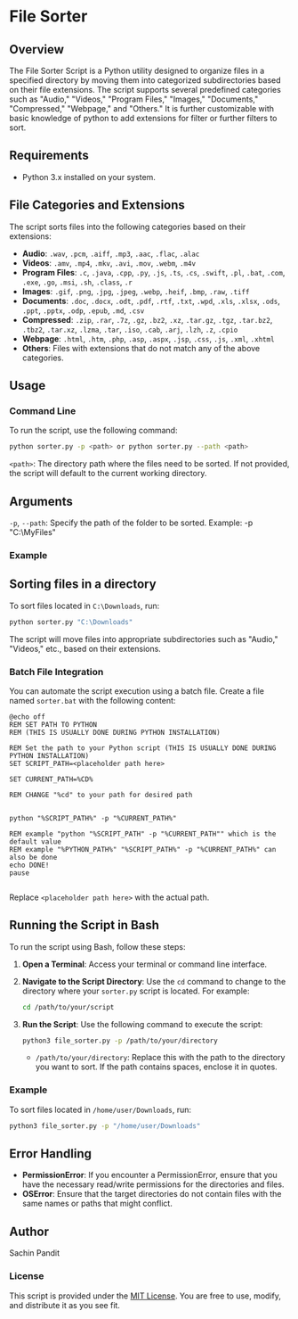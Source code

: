 # File Sorter 

## Overview

The File Sorter Script is a Python utility designed to organize files in a specified directory by moving them into categorized subdirectories based on their file extensions. The script supports several predefined categories such as "Audio," "Videos," "Program Files," "Images," "Documents," "Compressed," "Webpage," and "Others." It is further customizable with basic knowledge of python to add extensions for filter or further filters to sort.


## Requirements

- Python 3.x installed on your system.

## File Categories and Extensions

The script sorts files into the following categories based on their extensions:

- **Audio**: `.wav`, `.pcm`, `.aiff`, `.mp3`, `.aac`, `.flac`, `.alac`
- **Videos**: `.amv`, `.mp4`, `.mkv`, `.avi`, `.mov`, `.webm`, `.m4v`
- **Program Files**: `.c`, `.java`, `.cpp`, `.py`, `.js`, `.ts`, `.cs`, `.swift`, `.pl`, `.bat`, `.com`, `.exe`, `.go`, `.msi`, `.sh`, `.class`, `.r`
- **Images**: `.gif`, `.png`, `.jpg`, `.jpeg`, `.webp`, `.heif`, `.bmp`, `.raw`, `.tiff`
- **Documents**: `.doc`, `.docx`, `.odt`, `.pdf`, `.rtf`, `.txt`, `.wpd`, `.xls`, `.xlsx`, `.ods`, `.ppt`, `.pptx`, `.odp`, `.epub`, `.md`, `.csv`
- **Compressed**: `.zip`, `.rar`, `.7z`, `.gz`, `.bz2`, `.xz`, `.tar.gz`, `.tgz`, `.tar.bz2`, `.tbz2`, `.tar.xz`, `.lzma`, `.tar`, `.iso`, `.cab`, `.arj`, `.lzh`, `.z`, `.cpio`
- **Webpage**: `.html`, `.htm`, `.php`, `.asp`, `.aspx`, `.jsp`, `.css`, `.js`, `.xml`, `.xhtml`
- **Others**: Files with extensions that do not match any of the above categories.

## Usage

### Command Line

To run the script, use the following command:

```bash
python sorter.py -p <path> or python sorter.py --path <path>
```
`<path>`: The directory path where the files need to be sorted. If not provided, the script will default to the current working directory.
## Arguments
`-p`, `--path`: Specify the path of the folder to be sorted. Example: -p "C:\MyFiles"

### Example
## Sorting files in a directory
To sort files located in `C:\Downloads`, run:
```bash
python sorter.py "C:\Downloads"
```
The script will move files into appropriate subdirectories such as "Audio," "Videos," etc., based on their extensions.

### Batch File Integration
You can automate the script execution using a batch file. Create a file named `sorter.bat` with the following content:
```batch
@echo off
REM SET PATH TO PYTHON
REM (THIS IS USUALLY DONE DURING PYTHON INSTALLATION)

REM Set the path to your Python script (THIS IS USUALLY DONE DURING PYTHON INSTALLATION)
SET SCRIPT_PATH=<placeholder path here>

SET CURRENT_PATH=%CD%

REM CHANGE "%cd" to your path for desired path


python "%SCRIPT_PATH%" -p "%CURRENT_PATH%"

REM example "python "%SCRIPT_PATH" -p "%CURRENT_PATH"" which is the default value
REM example "%PYTHON_PATH%" "%SCRIPT_PATH%" -p "%CURRENT_PATH%" can also be done
echo DONE!
pause


```

Replace `<placeholder path here>` with the actual path.

## Running the Script in Bash

To run the script using Bash, follow these steps:

1. **Open a Terminal**: Access your terminal or command line interface.

2. **Navigate to the Script Directory**: Use the `cd` command to change to the directory where your `sorter.py` script is located. For example:

    ```bash
    cd /path/to/your/script
    ```

3. **Run the Script**: Use the following command to execute the script:

    ```bash
    python3 file_sorter.py -p /path/to/your/directory
    ```

    - `/path/to/your/directory`: Replace this with the path to the directory you want to sort. If the path contains spaces, enclose it in quotes.

### Example

To sort files located in `/home/user/Downloads`, run:

```bash
python3 file_sorter.py -p "/home/user/Downloads"
```

## Error Handling
- **PermissionError**: If you encounter a PermissionError, ensure that you have the necessary read/write permissions for the directories and files.
- **OSError**: Ensure that the target directories do not contain files with the same names or paths that might conflict.

## Author
Sachin Pandit

### License
This script is provided under the [MIT License](https://github.com/sachinpandit140/FILE_SORTER/blob/main/LICENSE). You are free to use, modify, and distribute it as you see fit.





